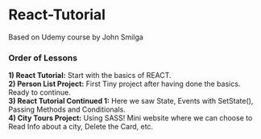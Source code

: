 # React-Tutorial
Based on Udemy course by John Smilga


### Order of Lessons
**1) React Tutorial:** Start with the basics of REACT.\
**2) Person List Project:** First Tiny project after having done the basics. Ready to continue.\
**3) React Tutorial Continued 1:** Here we saw State, Events with SetState(), Passing Methods and Conditionals.\
**4) City Tours Project:** Using SASS! Mini website where we can choose to Read Info about a city, Delete the Card, etc.


